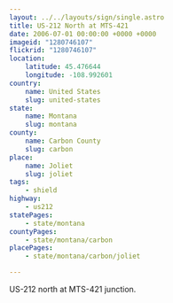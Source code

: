 ```yaml
---
layout: ../../layouts/sign/single.astro
title: US-212 North at MTS-421
date: 2006-07-01 00:00:00 +0000 +0000
imageid: "1280746107"
flickrid: "1280746107"
location:
    latitude: 45.476644
    longitude: -108.992601
country:
    name: United States
    slug: united-states
state:
    name: Montana
    slug: montana
county:
    name: Carbon County
    slug: carbon
place:
    name: Joliet
    slug: joliet
tags:
    - shield
highway:
    - us212
statePages:
    - state/montana
countyPages:
    - state/montana/carbon
placePages:
    - state/montana/carbon/joliet

---
```

US-212 north at MTS-421 junction.